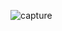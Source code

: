 ![capture](https://user-images.githubusercontent.com/40546973/46844747-fa6ff180-cd9d-11e8-9665-b04ee6acd8cf.PNG)
